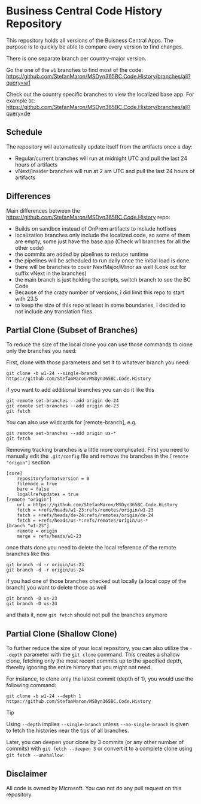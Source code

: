 # Business Central Code History Repository

This repository holds all versions of the Buisness Central Apps. The purpose is to quickly be able to compare every version to find changes.

There is one separate branch per country-major version.

Go the one of the `w1` branches to find most of the code:  
https://github.com/StefanMaron/MSDyn365BC.Code.History/branches/all?query=w1

Check out the country specific branches to view the localized base app. For example `DE`:  
https://github.com/StefanMaron/MSDyn365BC.Code.History/branches/all?query=de

## Schedule

The repository will automatically update itself from the artifacts once a day:

- Regular/current branches will run at midnight UTC and pull the last 24 hours of artifacts
- vNext/insider branches will run at 2 am UTC and pull the last 24 hours of artifacts

## Differences

Main differences between the https://github.com/StefanMaron/MSDyn365BC.Code.History repo:
- Builds on sandbox instead of OnPrem artifacts to include hotfixes
- localization branches only include the localized code, so some of them are empty, some just have the base app (Check w1 branches for all the other code)
- the commits are added by pipelines to reduce runtime
- the pipelines will be scheduled to run daily once the initial load is done.
- there will be branches to cover NextMajor/Minor as well (Look out for suffix vNext in the branches)
- the main branch is just holding the scripts, switch branch to see the BC Code
- Because of the crazy number of versions, I did limit this repo to start with 23.5
- to keep the size of this repo at least in some boundaries, I decided to not include any translation files.

## Partial Clone (Subset of Branches)
To reduce the size of the local clone you can use those commands to clone only the branches you need:

First, clone with those parameters and set it to whatever branch you need:
```
git clone -b w1-24 --single-branch https://github.com/StefanMaron/MSDyn365BC.Code.History
```
if you want to add additional branches you can do it like this
```
git remote set-branches --add origin de-24
git remote set-branches --add origin de-23
git fetch
```
You can also use wildcards for [remote-branch], e.g.
```
git remote set-branches --add origin us-*
git fetch
```

Removing tracking branches is a little more complicated.
First you need to manually edit the `.git/config` file and remove the branches in the `[remote "origin"]` section
```
[core]
	repositoryformatversion = 0
	filemode = true
	bare = false
	logallrefupdates = true
[remote "origin"]
	url = https://github.com/StefanMaron/MSDyn365BC.Code.History
	fetch = +refs/heads/w1-23:refs/remotes/origin/w1-23
	fetch = +refs/heads/de-24:refs/remotes/origin/de-24
	fetch = +refs/heads/us-*:refs/remotes/origin/us-*
[branch "w1-23"]
	remote = origin
	merge = refs/heads/w1-23
```
once thats done you need to delete the local reference of the remote branches like this
```
git branch -d -r origin/us-23
git branch -d -r origin/us-24
```
if you had one of those branches checked out locally (a local copy of the branch) you want to delete those as well
```
git branch -D us-23
git branch -D us-24
```

and thats it, now `git fetch` should not pull the branches anymore

## Partial Clone (Shallow Clone)
To further reduce the size of your local repository, you can also utilize the `--depth` parameter with the `git clone` command.
This creates a shallow clone, fetching only the most recent commits up to the specified depth, thereby ignoring the entire history that you might not need.

For instance, to clone only the latest commit (depth of 1), you would use the following command:

```
git clone -b w1-24 --depth 1 https://github.com/StefanMaron/MSDyn365BC.Code.History
```

> [!TIP]
> Using `--depth` implies `--single-branch` unless `--no-single-branch` is given to fetch the histories near the tips of all branches.

Later, you can deepen your clone by 3 commits (or any other number of commits) with `git fetch --deepen 3` or convert it to a complete clone using `git fetch --unshallow`.

## Disclaimer

All code is owned by Microsoft. You can not do any pull request on this repository.

